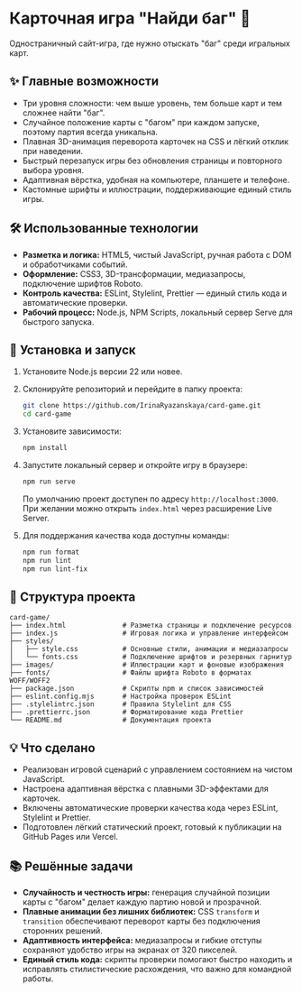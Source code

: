 # Карточная игра "Найди баг" 🐞

Одностраничный сайт-игра, где нужно отыскать "баг" среди игральных карт.

## ✨ Главные возможности

- Три уровня сложности: чем выше уровень, тем больше карт и тем сложнее найти "баг".
- Случайное положение карты с "багом" при каждом запуске, поэтому партия всегда уникальна.
- Плавная 3D-анимация переворота карточек на CSS и лёгкий отклик при наведении.
- Быстрый перезапуск игры без обновления страницы и повторного выбора уровня.
- Адаптивная вёрстка, удобная на компьютере, планшете и телефоне.
- Кастомные шрифты и иллюстрации, поддерживающие единый стиль игры.

## 🛠️ Использованные технологии

- **Разметка и логика:** HTML5, чистый JavaScript, ручная работа с DOM и обработчиками событий.
- **Оформление:** CSS3, 3D-трансформации, медиазапросы, подключение шрифтов Roboto.
- **Контроль качества:** ESLint, Stylelint, Prettier — единый стиль кода и автоматические проверки.
- **Рабочий процесс:** Node.js, NPM Scripts, локальный сервер Serve для быстрого запуска.

## 🚀 Установка и запуск

1. Установите Node.js версии 22 или новее.
2. Склонируйте репозиторий и перейдите в папку проекта:

   ```bash
   git clone https://github.com/IrinaRyazanskaya/card-game.git
   cd card-game
   ```

3. Установите зависимости:

   ```bash
   npm install
   ```

4. Запустите локальный сервер и откройте игру в браузере:

   ```bash
   npm run serve
   ```

   По умолчанию проект доступен по адресу `http://localhost:3000`. При желании можно открыть
   `index.html` через расширение Live Server.

5. Для поддержания качества кода доступны команды:

   ```bash
   npm run format
   npm run lint
   npm run lint-fix
   ```

## 📂 Структура проекта

```text
card-game/
├── index.html              # Разметка страницы и подключение ресурсов
├── index.js                # Игровая логика и управление интерфейсом
├── styles/
│   ├── style.css           # Основные стили, анимации и медиазапросы
│   └── fonts.css           # Подключение шрифтов и резервных гарнитур
├── images/                 # Иллюстрации карт и фоновые изображения
├── fonts/                  # Файлы шрифта Roboto в форматах WOFF/WOFF2
├── package.json            # Скрипты npm и список зависимостей
├── eslint.config.mjs       # Настройка проверок ESLint
├── .stylelintrc.json       # Правила Stylelint для CSS
├── .prettierrc.json        # Форматирование кода Prettier
└── README.md               # Документация проекта
```

## 💡 Что сделано

- Реализован игровой сценарий с управлением состоянием на чистом JavaScript.
- Настроена адаптивная вёрстка с плавными 3D-эффектами для карточек.
- Включены автоматические проверки качества кода через ESLint, Stylelint и Prettier.
- Подготовлен лёгкий статический проект, готовый к публикации на GitHub Pages или Vercel.

## 📚 Решённые задачи

- **Случайность и честность игры:** генерация случайной позиции карты с "багом" делает каждую партию
  новой и прозрачной.
- **Плавные анимации без лишних библиотек:** CSS `transform` и `transition` обеспечивают переворот
  карты без подключения сторонних решений.
- **Адаптивность интерфейса:** медиазапросы и гибкие отступы сохраняют удобство игры на экранах от
  320 пикселей.
- **Единый стиль кода:** скрипты проверки помогают быстро находить и исправлять стилистические
  расхождения, что важно для командной работы.
